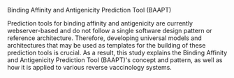 Binding Affinity and Antigenicity Prediction Tool (BAAPT)

Prediction tools for binding affinity and antigenicity are currently webserver-based and do not follow a single software design pattern or reference architecture. Therefore, developing universal models and architectures that may be used as templates for the building of these prediction tools is crucial. As a result, this study explains the Binding Affinity and Antigenicity Prediction Tool (BAAPT)'s concept and pattern, as well as how it is applied to various reverse vaccinology systems.
